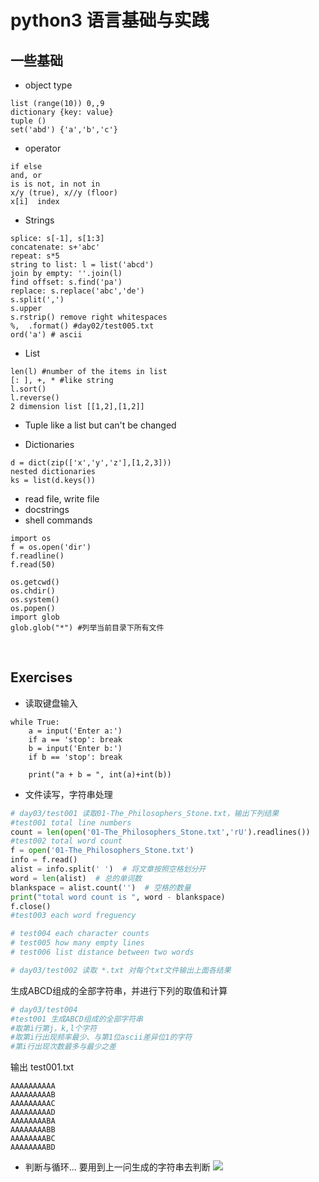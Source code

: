 # python3 语言基础与实践


## 一些基础
* object type
```
list (range(10)) 0,,9
dictionary {key: value}
tuple ()
set('abd') {'a','b','c'}
```

* operator
```
if else
and, or
is is not, in not in
x/y (true), x//y (floor)
x[i]  index
```

* Strings
```
splice: s[-1], s[1:3]
concatenate: s+'abc'
repeat: s*5
string to list: l = list('abcd')
join by empty: ''.join(l)
find offset: s.find('pa')
replace: s.replace('abc','de')
s.split(',')
s.upper
s.rstrip() remove right whitespaces
%,  .format() #day02/test005.txt
ord('a') # ascii
```

* List
```
len(l) #number of the items in list
[: ], +, * #like string
l.sort()
l.reverse()
2 dimension list [[1,2],[1,2]]
```

* Tuple
like a list but can't be changed

* Dictionaries
```
d = dict(zip(['x','y','z'],[1,2,3]))
nested dictionaries
ks = list(d.keys())
```

* read file, write file
* docstrings
* shell commands
```
import os
f = os.open('dir')
f.readline()
f.read(50)

os.getcwd()
os.chdir()
os.system()
os.popen()
import glob
glob.glob("*") #列举当前目录下所有文件

```

<br>

## Exercises

* 读取键盘输入
```
while True:
    a = input('Enter a:')
    if a == 'stop': break
    b = input('Enter b:')
    if b == 'stop': break

    print("a + b = ", int(a)+int(b))
```

* 文件读写，字符串处理
```python
# day03/test001 读取01-The_Philosophers_Stone.txt，输出下列结果
#test001 total line numbers
count = len(open('01-The_Philosophers_Stone.txt','rU').readlines())
#test002 total word count
f = open('01-The_Philosophers_Stone.txt')
info = f.read()
alist = info.split(' ')  # 将文章按照空格划分开
word = len(alist)  # 总的单词数
blankspace = alist.count('')  # 空格的数量
print("total word count is ", word - blankspace)
f.close()
#test003 each word freguency

# test004 each character counts
# test005 how many empty lines
# test006 list distance between two words

# day03/test002 读取 *.txt 对每个txt文件输出上面各结果
```


生成ABCD组成的全部字符串，并进行下列的取值和计算
```python
# day03/test004 
#test001 生成ABCD组成的全部字符串
#取第i行第j，k,l个字符
#取第i行出现频率最少、与第1位ascii差异位1的字符
#第i行出现次数最多与最少之差
```
输出 test001.txt
```
AAAAAAAAAA
AAAAAAAAAB
AAAAAAAAAC
AAAAAAAAAD
AAAAAAAABA
AAAAAAAABB
AAAAAAAABC
AAAAAAAABD
```

* 判断与循环...
要用到上一问生成的字符串去判断
![](questions.png)


